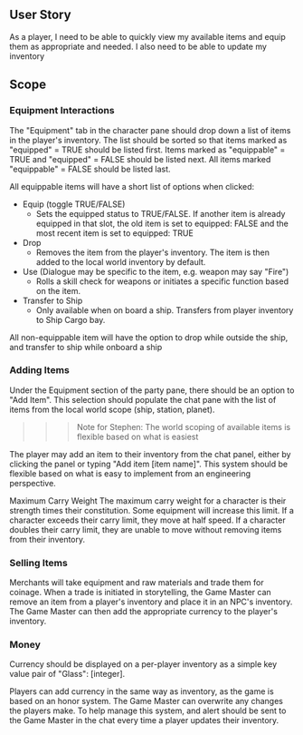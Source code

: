 
## User Story

As a player, I need to be able to quickly view my available items and equip them as appropriate and needed. I also need to be able to update my inventory 
## Scope

### Equipment Interactions
The "Equipment" tab in the character pane should drop down a list of items in the player's inventory. The list should be sorted so that items marked as "equipped" = TRUE should be listed first. Items marked as "equippable" = TRUE and "equipped" = FALSE should be listed next. All items marked "equippable" = FALSE should be listed last.

All equippable items will have a short list of options when clicked:

- Equip (toggle TRUE/FALSE)
	- Sets the equipped status to TRUE/FALSE. If another item is already equipped in that slot, the old item is set to equipped: FALSE and the most recent item is set to equipped: TRUE
- Drop
	- Removes the item from the player's inventory. The item is then added to the local world inventory by default.
- Use (Dialogue may be specific to the item, e.g. weapon may say "Fire")
	- Rolls a skill check for weapons or initiates a specific function based on the item. 
- Transfer to Ship
	- Only available when on board a ship. Transfers from player inventory to Ship Cargo bay.

All non-equippable item will have the option to drop while outside the ship, and transfer to ship while onboard a ship

### Adding Items
Under the Equipment section of the party pane, there should be an option to "Add Item". This selection should populate the chat pane with the list of items from the local world scope (ship, station, planet). 

>>> Note for Stephen: The world scoping of available items is flexible based on what is easiest

The player may add an item to their inventory from the chat panel, either by clicking the panel or typing "Add item [item name]". This system should be flexible based on what is easy to implement from an engineering perspective.

Maximum Carry Weight
The maximum carry weight for a character is their strength times their constitution. Some equipment will increase this limit. If a character exceeds their carry limit, they move at half speed. If a character doubles their carry limit, they are unable to move without removing items from their inventory.

### Selling Items
Merchants will take equipment and raw materials and trade them for coinage. When a trade is initiated in storytelling, the Game Master can remove an item from a player's inventory and place it in an NPC's inventory. The Game Master can then add the appropriate currency to the player's inventory.

### Money
Currency should be displayed on a per-player inventory as a simple key value pair of "Glass": [integer]. 

Players can add currency in the same way as inventory, as the game is based on an honor system. The Game Master can overwrite any changes the players make. To help manage this system, and alert should be sent to the Game Master in the chat every time a player updates their inventory.





